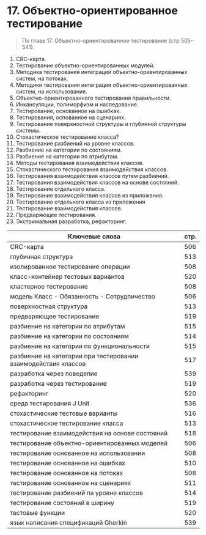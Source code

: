 # 17. Объектно-ориентированное тестирование
> По главе 17. Объектно-ориентированное тестирование (стр 505-541).

1. СRС-карта.
2. Тестирование объектно-ориентированных модулей.
3. Методика тестирования интеграции объектно-ориентированных систем, на потоках.
4. Методики тестирования интеграции объектно-ориентированных систем, на использование.
5. Объектно-ориентированного тестирования правильности.
6. Инкансуляции, полиморфизм и наследование.
7. Тестирование, основанное на ошибках.
8. Тестирования, оспованное на сценариях.
9. Тестирование поверхностной структуры и глубинной структуры системы.
10. Стохастическое тестирование класса?
11. Тестирование разбиений на уровне классов. 
12. Разбиение на категории по состояниям.
13. Разбиение на категории по атрибутам.
14. Методы тестирования взаимодействия классов.
15. Стохастического тестирования взаимодействия классов.
16. Тестирования взаимодействия классов путем разбиений.
17. Тестирования взаимодействия классов на основе состояний.
18. Тестирование отдельного класса.
19. Тестирование взаимодействия классов из приложения.
20. Тестирование отдельного класса из приложения
21. Тестирование взаимодействия классов.
22. Предваряющее тестирования.
23. Экстримальная разработка, рефакторинг.

Ключевые слова | стр.
-----|-----
CRC-карта |									506
глубинная структура	|								513
изолированное тестирование операции |						508
класс-контейнер тестовых вариантов |						520
кластерное тестирование |								508
модель	Класс - Обязанность - Сотрудпичество |				506
поверхностная структура | 								513
предваряющее тестирование | 							519
разбиение на категории	по атрибутам |						515
разбиение на категории	по состояниям |						514
разбиение на категории	по функциональности |					515
разбиение на категории	при тестировании взаимодействия классов | 	517
разработка через поведепие | 								539
разработка через тестирование | 							519
рефакторинг |										520
среда тестирования J Unit |								536
стохастические тестовые варианты |						516
стохастическое тестирование класса |						513
тестирование 	взаимодействия на основе состояний |			518
тестирование 	объектно-ориентированных моделей |			506
тестирование 	основанное на	использовании | 				508
тестирование 	основанное на	ошибках | 					510
тестирование 	основанное на	потоках | 					508
тестирование 	основанное на	сценариях |					511
тестирование 	разбиений па уровне классов |				514
тестирование 	состояний в ширину |						519
тестовые функции | 									520
язык написания спецификаций Gherkin |						539


